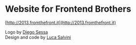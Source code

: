 # Website for Frontend Brothers
[http://2013.fromthefront.it](http://2013.fromthefront.it)

Logo by [Diego Sessa](https://twitter.com/diesignit)  
Design and code by [Luca Salvini](https://github.com/lucasalvini)
